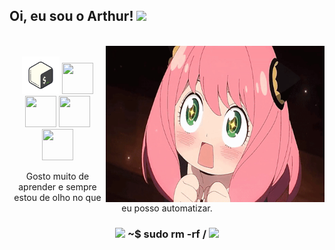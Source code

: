 <link rel="stylesheet" href="https://cdn.jsdelivr.net/gh/devicons/devicon@v2.15.1/devicon.min.css">
          
<div align="left">
<h2> Oi, eu sou o Arthur! <img src="https://media.giphy.com/media/VgCDAzcKvsR6OM0uWg/giphy.gif" width="50"> </h2>
</div>


 <br>

  <div align="center">
<img src="https://github.com/arthurbttf/arthurbttf/blob/main/anya.gif" width='350' height='250' align="right">
  </div>
<div>
  <br>
  <div align="center">
<img src="https://raw.githubusercontent.com/arthurbttf/arthurbttf/main/icons8-bash.svg" width='60' height='60'/>
<img src="https://cdn.jsdelivr.net/gh/devicons/devicon/icons/html5/html5-original.svg" width='50' height='50'/>   
<img src="https://cdn.jsdelivr.net/gh/devicons/devicon/icons/css3/css3-original.svg" width='50' height='50'/>
<img src="https://cdn.jsdelivr.net/gh/devicons/devicon/icons/cplusplus/cplusplus-line.svg"  width='50' height='50'/>
<img src="https://cdn.jsdelivr.net/gh/devicons/devicon/icons/python/python-original.svg" width='50' height='50'/><br>
<p>Gosto muito de aprender e sempre estou de olho no que eu posso automatizar.</p>

<h3><img src="https://media.giphy.com/media/WUlplcMpOCEmTGBtBW/giphy.gif" width="50"> ~$ sudo rm -rf / <img src="https://media.giphy.com/media/WUlplcMpOCEmTGBtBW/giphy.gif" width="50"></h3></div>
<br>

<br>
